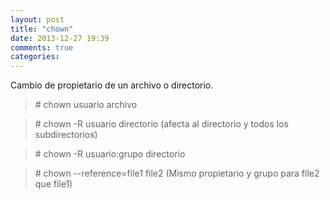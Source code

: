```yaml
---
layout: post
title: "chown"
date: 2013-12-27 19:39
comments: true
categories: 
---
```

Cambio de propietario de un archivo o directorio.

>\# chown usuario archivo

>\# chown -R usuario directorio (afecta al directorio y todos los subdirectorios) 

>\# chown -R usuario:grupo directorio

>\# chown --reference=file1 file2 (Mismo propietario y grupo para file2 que file1) 

